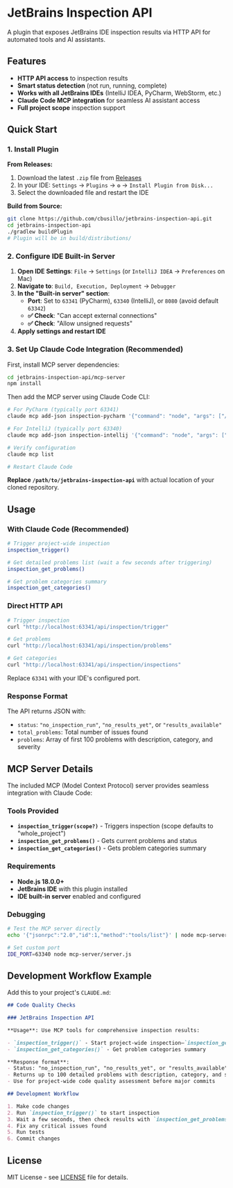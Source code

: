 # JetBrains Inspection API

A plugin that exposes JetBrains IDE inspection results via HTTP API for automated tools and AI assistants.

## Features

- **HTTP API access** to inspection results
- **Smart status detection** (not run, running, complete)
- **Works with all JetBrains IDEs** (IntelliJ IDEA, PyCharm, WebStorm, etc.)
- **Claude Code MCP integration** for seamless AI assistant access
- **Full project scope** inspection support

## Quick Start

### 1. Install Plugin
**From Releases:**
1. Download the latest `.zip` file from [Releases](https://github.com/cbusillo/jetbrains-inspection-api/releases)
2. In your IDE: `Settings` → `Plugins` → `⚙️` → `Install Plugin from Disk...`
3. Select the downloaded file and restart the IDE

**Build from Source:**
```bash
git clone https://github.com/cbusillo/jetbrains-inspection-api.git
cd jetbrains-inspection-api
./gradlew buildPlugin
# Plugin will be in build/distributions/
```

### 2. Configure IDE Built-in Server
1. **Open IDE Settings**: `File` → `Settings` (or `IntelliJ IDEA` → `Preferences` on Mac)
2. **Navigate to**: `Build, Execution, Deployment` → `Debugger`
3. **In the "Built-in server" section**:
   - **Port**: Set to `63341` (PyCharm), `63340` (IntelliJ), or `8080` (avoid default `63342`)
   - **✅ Check**: "Can accept external connections" 
   - **✅ Check**: "Allow unsigned requests"
4. **Apply settings and restart IDE**

### 3. Set Up Claude Code Integration (Recommended)

First, install MCP server dependencies:

```bash
cd jetbrains-inspection-api/mcp-server
npm install
```

Then add the MCP server using Claude Code CLI:

```bash
# For PyCharm (typically port 63341)
claude mcp add-json inspection-pycharm '{"command": "node", "args": ["/path/to/jetbrains-inspection-api/mcp-server/server.js"], "env": {"IDE_PORT": "63341"}}'

# For IntelliJ (typically port 63340)  
claude mcp add-json inspection-intellij '{"command": "node", "args": ["/path/to/jetbrains-inspection-api/mcp-server/server.js"], "env": {"IDE_PORT": "63340"}}'

# Verify configuration
claude mcp list

# Restart Claude Code
```

**Replace `/path/to/jetbrains-inspection-api`** with actual location of your cloned repository.

## Usage

### With Claude Code (Recommended)
```bash
# Trigger project-wide inspection
inspection_trigger()

# Get detailed problems list (wait a few seconds after triggering)
inspection_get_problems()

# Get problem categories summary
inspection_get_categories()
```

### Direct HTTP API
```bash
# Trigger inspection
curl "http://localhost:63341/api/inspection/trigger"

# Get problems
curl "http://localhost:63341/api/inspection/problems"

# Get categories  
curl "http://localhost:63341/api/inspection/inspections"
```

Replace `63341` with your IDE's configured port.

### Response Format
The API returns JSON with:
- `status`: `"no_inspection_run"`, `"no_results_yet"`, or `"results_available"`
- `total_problems`: Total number of issues found
- `problems`: Array of first 100 problems with description, category, and severity

## MCP Server Details

The included MCP (Model Context Protocol) server provides seamless integration with Claude Code:

### Tools Provided
- **`inspection_trigger(scope?)`** - Triggers inspection (scope defaults to "whole_project")
- **`inspection_get_problems()`** - Gets current problems and status
- **`inspection_get_categories()`** - Gets problem categories summary

### Requirements
- **Node.js 18.0.0+**
- **JetBrains IDE** with this plugin installed
- **IDE built-in server** enabled and configured

### Debugging
```bash
# Test the MCP server directly
echo '{"jsonrpc":"2.0","id":1,"method":"tools/list"}' | node mcp-server/server.js

# Set custom port
IDE_PORT=63340 node mcp-server/server.js
```

## Development Workflow Example

Add this to your project's `CLAUDE.md`:

```markdown
## Code Quality Checks

### JetBrains Inspection API

**Usage**: Use MCP tools for comprehensive inspection results:

- `inspection_trigger()` - Start project-wide inspection—`inspection_get_problems()` - Get a detailed problems list (wait a few seconds after triggering)
- `inspection_get_categories()` - Get problem categories summary

**Response format**: 
- Status: "no_inspection_run", "no_results_yet", or "results_available"
- Returns up to 100 detailed problems with description, category, and severity
- Use for project-wide code quality assessment before major commits

## Development Workflow

1. Make code changes
2. Run `inspection_trigger()` to start inspection
3. Wait a few seconds, then check results with `inspection_get_problems()`
4. Fix any critical issues found
5. Run tests
6. Commit changes
```

## License

MIT License - see [LICENSE](LICENSE) file for details.